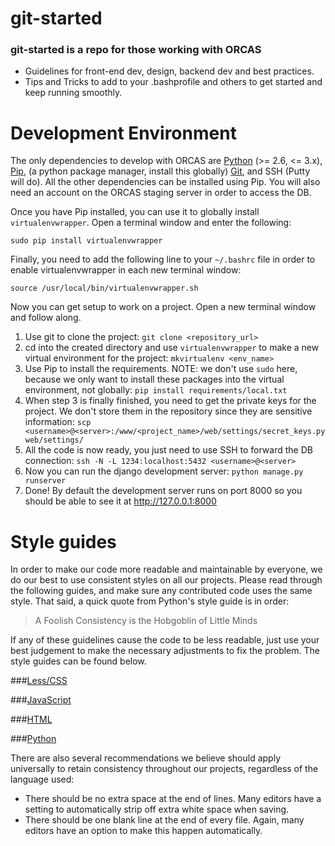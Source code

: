 git-started
===========

### git-started is a repo for those working with ORCAS

* Guidelines for front-end dev, design, backend dev and best practices.
* Tips and Tricks to add to your .bashprofile and others to get started and keep running smoothly.

Development Environment
================

The only dependencies to develop with ORCAS are [Python](http://www.python.org/download/)
(>= 2.6, <= 3.x), [Pip](http://www.pip-installer.org/en/latest/installing.html), (a python package
manager, install this globally) [Git](http://git-scm.com/downloads), and SSH (Putty will do). All
the other dependencies can be installed using Pip. You will also need an account on the ORCAS staging
server in order to access the DB.

Once you have Pip installed, you can use it to globally install `virtualenvwrapper`. Open a
terminal window and enter the following:

`sudo pip install virtualenvwrapper`

Finally, you need to add the following line to your `~/.bashrc` file in order to enable virtualenvwrapper
in each new terminal window:

`source /usr/local/bin/virtualenvwrapper.sh`

Now you can get setup to work on a project. Open a new terminal window and follow along.

1. Use git to clone the project: `git clone <repository_url>`
2. cd into the created directory and use `virtualenvwrapper` to make a new virtual environment for the project: `mkvirtualenv <env_name>`
3. Use Pip to install the requirements. NOTE: we don't use `sudo` here, because we only want to install these packages into the virtual environment, not globally: `pip install requirements/local.txt`
4. When step 3 is finally finished, you need to get the private keys for the project. We don't store them in the repository since they are sensitive information: `scp <username>@<server>:/www/<project_name>/web/settings/secret_keys.py web/settings/`
5. All the code is now ready, you just need to use SSH to forward the DB connection: `ssh -N -L 1234:localhost:5432 <username>@<server>`
6. Now you can run the django development server: `python manage.py runserver`
7. Done! By default the development server runs on port 8000 so you should be able to see it at http://127.0.0.1:8000


Style guides
============
In order to make our code more readable and maintainable by everyone, we do
our best to use consistent styles on all our projects. Please read through the following guides,
and make sure any contributed code uses the same style. That said, a quick quote from
Python's style guide is in order:
> A Foolish Consistency is the Hobgoblin of Little Minds

If any of these guidelines cause the code to be less readable, just use your best judgement to
make the necessary adjustments to fix the problem. The style guides can be found below.

###[Less/CSS](styles/Less.md)

###[JavaScript](styles/JavaScript.md)

###[HTML](styles/HTML.md)

###[Python](styles/Python.md)

There are also several recommendations we believe should apply universally to retain consistency
throughout our projects, regardless of the language used:
* There should be no extra space at the end of lines. Many editors have a setting to
automatically strip off extra white space when saving.
* There should be one blank line at the end of every file. Again, many editors have an option to
make this happen automatically.
